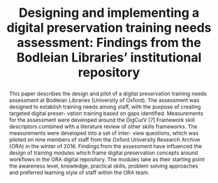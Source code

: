 ---
abstract: This paper describes the design and pilot of a digital preservation training
  needs assessment at Bodleian Libraries (University of Oxford). The assessment was
  designed to establish training needs among staff, with the purpose of creating targeted
  digital preser- vation training based on gaps identified. Measurements for the assessment
  were developed around the DigCurV [7] Framework skill descriptors combined with
  a literature review of other skills frameworks. The measurements were developed
  into a set of inter- view questions, which was piloted on nine members of staff
  from the Oxford University Research Archive (ORA) in the winter of 2016. Findings
  from the assessment have influenced the design of training modules which frame digital
  preservation concepts around workflows in the ORA digital repository. The modules
  take as their starting point the awareness level, knowledge, practical skills, problem
  solving approaches and preferred learning style of staff within the ORA team.
creators:
- Mason, Sarah
- Halvarsson, Edith
date: null
document_url: https://services.phaidra.univie.ac.at/api/object/o:931095/download
grand_parent: iPRES
institutions: []
keywords:
- kyoto
landing_page_url: https://phaidra.univie.ac.at/o:931095
language: eng
layout: publication
license: CC BY-SA 4.0 International
notes_url: null
parent: iPRES 2017
publication_type: paper
size: 422038
slides_url: null
source_name: iPRES
stream_url: null
title: 'Designing and implementing a digital preservation training needs assessment:
  Findings from the Bodleian Libraries’ institutional repository'
year: 2017
---